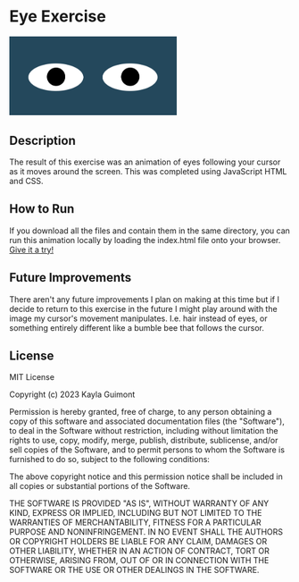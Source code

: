 # Eye Exercise

<img src= "Eyes.png" width='300'/>

## Description
The result of this exercise was an animation of eyes following your cursor as it moves around the screen. This was completed using JavaScript HTML and CSS.

## How to Run
If you download all the files and contain them in the same directory, you can run this animation locally by loading the index.html file onto your browser.
<br>
<a href="https://kayla-day.github.io/Eye-Exercise/">Give it a try!</a>

## Future Improvements
There aren't any future improvements I plan on making at this time but if I decide to return to this exercise in the future I might play around with the image my cursor's movement manipulates. I.e. hair instead of eyes, or something entirely different like a bumble bee that follows the cursor. 

## License
MIT License

Copyright (c) 2023 Kayla Guimont

Permission is hereby granted, free of charge, to any person obtaining a copy of this software and associated documentation files (the "Software"), to deal in the Software without restriction, including without limitation the rights to use, copy, modify, merge, publish, distribute, sublicense, and/or sell copies of the Software, and to permit persons to whom the Software is furnished to do so, subject to the following conditions:

The above copyright notice and this permission notice shall be included in all copies or substantial portions of the Software.

THE SOFTWARE IS PROVIDED "AS IS", WITHOUT WARRANTY OF ANY KIND, EXPRESS OR IMPLIED, INCLUDING BUT NOT LIMITED TO THE WARRANTIES OF MERCHANTABILITY, FITNESS FOR A PARTICULAR PURPOSE AND NONINFRINGEMENT. IN NO EVENT SHALL THE AUTHORS OR COPYRIGHT HOLDERS BE LIABLE FOR ANY CLAIM, DAMAGES OR OTHER LIABILITY, WHETHER IN AN ACTION OF CONTRACT, TORT OR OTHERWISE, ARISING FROM, OUT OF OR IN CONNECTION WITH THE SOFTWARE OR THE USE OR OTHER DEALINGS IN THE SOFTWARE.
